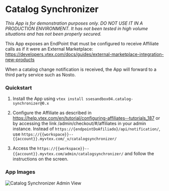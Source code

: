 # Catalog Synchronizer

_This App is for demonstration purposes only. DO NOT USE IT IN A PRODUCTION ENVIRONMENT. It has not been tested in high volume situations and has not been properly secured._

This App exposes an EndPoint that must be configured to receive Affiliate calls as if it were an External Marketplace:
https://developers.vtex.com/docs/guides/external-marketplace-integration-new-products

When a catalog change notification is received, the App will forward to a third party service such as Nosto.

### Quickstart

1. Install the App using `vtex install ssesandbox04.catalog-synchronizer@0.x`

2. Configure the Affiliate as described in https://help.vtex.com/en/tutorial/configuring-affiliates--tutorials_187 or by accessing the link /admin/checkout/#/affiliates in your admin instance. Instead of `https://{endpointDoAfiliado}/api/notification/`, use `https://{{workspace}}--{{account}}.myvtex.com/_v/catalogsynchronizer/`

3. Access the `https://{{workspace}}--{{account}}.myvtex.com/admin/catalogsynchronizer/` and follow the instructions on the screen.

### App Images

![Catalog Synchronizer Admin View](catalog-synchronized-admin-screen-01.jpg)
